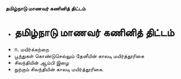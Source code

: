 **தமிழ்நாடு மாணவர் கணினித் திட்டம்**
- # தமிழ்நாடு மாணவர் கணினித் திட்டம்
- n. மயிர்க்கற்றை
- பூந்துகள் கொண்டுசெல்லும் தேனீயின் காலடி மயிர்த்தூரிகை
- சிலந்தியின் ஆம்பி இழை
- நுற்கும் சிலந்தியின் காலடி மயிர்த்தூரிகை.

